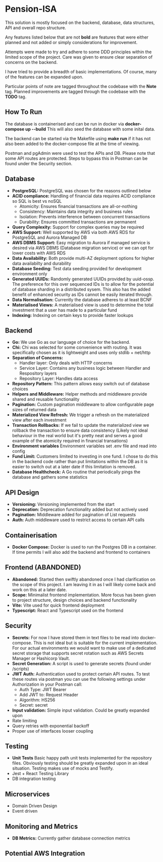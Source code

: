 # Pension-ISA
This solution is mostly focused on the backend, database, data structures, API and overall repo structure.

Any features listed below that are not **bold** are features that were either planned and not added or simply considerations for improvement.

Attempts were made to try and adhere to some DDD principles within the limited scope of the project. Care was given to ensure clear separation of concerns on the backend.

I have tried to provide a breadth of basic implementations. Of course, many of the features can be expanded upon.

Particular points of note are tagged throughout the codebase with the **Note** tag.
Planned improvements are tagged through the codebase with the **TODO** tag.

## How To Run
The database is containerised and can be run in docker via **docker-compose up  --build**
This will also seed the database with some inital data.

The backend can be started via the Makefile using **make run** if it has not also been added to the docker-compose file at the time of viewing.

Postman and pgAdmin were used to test the APIs and DB. Please note that some API routes are protected. Steps to bypass this in Postman can be found under the Security section.

## Database
- **PostgreSQL:** PostgreSQL was chosen for the reasons outlined below
- **ACID compliance:** Handling of financial data requires ACID compliance so SQL is best vs noSQL
    - Atomicity: Ensures financial transactions are all-or-nothing
    - Consistency: Maintains data integrity and business rules
    - Isolation: Prevents interference between concurrent transactions
    - Durability: Ensures committed transactions are permanent
- **Query Complexity:** Support for complex queries may be required
- **AWS Support:** Well supported by AWS via both AWS RDS for PostgreSQL and Aurora Managed DB
- **AWS DBMS Support:** Easy migration to Aurora if managed service is desired via AWS DBMS (Database migration service) or we can opt for lower costs with AWS RDS
- **Data Availability:** Both provide multi-AZ deployment options for higher data availabilty and durability
- **Database Seeding:** Test data seeding provided for development environment only
- **Generated UUIDs:** Randomly generated UUIDs provided by uuid-ossp. The preference for this over sequenced IDs is to allow for the potential of database sharding in a distributed sysem. This also has the added benefit of enhanced security as IDs cannot be easily iterated through.
- **Data Normalisation:** Currently the database adheres to at least BCNF
- **Materialised Views:** A materialised view is used to determine the total investment that a user has made to a particular fund
- **Indexing:** Indexing on certain keys to provide faster lookups

## Backend
- **Go:** We use Go as our language of choice for the backend.
- **Chi:** Chi was selected for some convenience with routing. It was specifically chosen as it is lightweight and uses only stdlib + net/http
- **Separation of Concerns:**
    - Handler layer: Only deals with HTTP concerns
    - Service Layer: Contains any business logic between Handler and Respository layers
    - Repository Layer: Handles data access
- **Repository Pattern:** This pattern allows easy switch out of database choices
- **Helpers and Middleware:** Helper methods and middleware provide shared and reusable functionality
- **Pagination:** Custom pagination middleware to allow configurable page sizes of returned data
- **Materialized View Refresh:** We trigger a refresh on the materialized view after each investment
- **Transaction Rollbacks:** If we fail to update the materialized view we rollback the transaction to ensure data consistency (Likely not ideal behaviour in the real world but it's pretty neat and serves a good example of the atomicity required in financial transations)
- **Environment variables** Environment variables set .env file and read into config
- **Fund Limit:** Customers limited to investing in one fund. I chose to do this in the backend code rather than put limitations within the DB as it is easier to switch out at a later date if this limitation is removed.
- **Database Healthcheck:** A Go routine that periodically pings the database and gathers some statistics

## API Design
- **Versioning:** Versioning implemented from the start
- **Deprecation:** Deprecation functionality added but not actively used
- **Pagination:** Middleware added for pagination of List requests
- **Auth:** Auth middleware used to restrict access to certain API calls 

## Containerisation
- **Docker Compose:** Docker is used to run the Postgres DB in a container. If time permits I will also add the backend and frontend to containers

## Frontend (ABANDONED)
- **Abandoned:** Started then swiftly abandoned once I had clarification on the scope of this project. I am leaving it in as I will likely come back and work on this at a later date.
- **Scope:** Minimalist frontend implementation. More focus has been given to project structure, design choices and backend functionality
- **Vite:** Vite used for quick frontend deployment
- **Typescript:** React and Typescript used on the frontend

## Security
- **Secrets:** For now I have stored them in text files to be read into docker-compose. This is not ideal but is suitable for the current implementation. For our actual environments we would want to make use of a dedicated secret storage that supports secret rotation such as AWS Secrets Manager or Hashicorp Vault.
- **Secret Generation:** A script is used to generate secrets (found under /scripts)
- **JWT Auth:** Authentication used to protect certain API routes. To test these routes via postman you can use the following settings under Authorization in your Postman call:
    - Auth Type: JWT Bearer
    - Add JWT to: Request Header
    - Algorithm: HS256
    - Secret: secret
- **Input validation:** Simple input validation. Could be greatly expanded upon
- Rate limiting
- Query retries with exponential backoff
- Proper use of interfaces looser coupling

## Testing
- **Unit Tests** Basic happy path unit tests implemented for the repository files. Obviously testing should be greatly expanded upon in an ideal situation. Testing makes use of mocks and Testify.
- Jest + React Testing Library
- DB integration testing

## Microservices
- Domain Driven Design
- Event driven

## Monitoring and Metrics ##
- **DB Metrics:** Currently gather database connection metrics

## Potential AWS Integration ##


